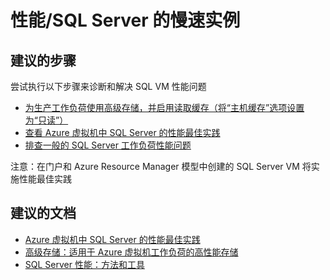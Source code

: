 <properties
    pageTitle="Performance/Slow instance of SQL Server"
    description="性能/SQL Server 的慢速实例"
    service="microsoft.compute"
    resource="virtualmachines"
    authors="scottazure"
    displayOrder=""
    selfHelpType="generic"
    supportTopicIds="32411878"
    resourceTags="windows"
    productPesIds="14749"
    cloudEnvironments="public"
/>


# <a name="performanceslow-instance-of-sql-server"></a>性能/SQL Server 的慢速实例

## <a name="recommended-steps"></a>**建议的步骤**
尝试执行以下步骤来诊断和解决 SQL VM 性能问题

* [为生产工作负荷使用高级存储，并启用读取缓存（将“主机缓存”选项设置为“只读”）](https://docs.azure.cn/zh-cn/storage/storage-premium-storage/)<br>
* [查看 Azure 虚拟机中 SQL Server 的性能最佳实践](https://docs.azure.cn/zh-cn/virtual-machines/windows/sql/virtual-machines-windows-sql-performance/)<br>
* [排查一般的 SQL Server 工作负荷性能问题](https://docs.com/ajith-krishnan/8919/sql-server-performance-troubleshooting-approach)<br>

注意：在门户和 Azure Resource Manager 模型中创建的 SQL Server VM 将实施性能最佳实践

## <a name="recommended-documents"></a>**建议的文档**
* [Azure 虚拟机中 SQL Server 的性能最佳实践](https://docs.azure.cn/zh-cn/virtual-machines/windows/sql/virtual-machines-windows-sql-performance/)<br>
* [高级存储：适用于 Azure 虚拟机工作负荷的高性能存储](https://docs.azure.cn/zh-cn/storage/storage-premium-storage/)<br>
* [SQL Server 性能：方法和工具](https://docs.com/ajith-krishnan/8919/sql-server-performance-troubleshooting-approach)<br>

